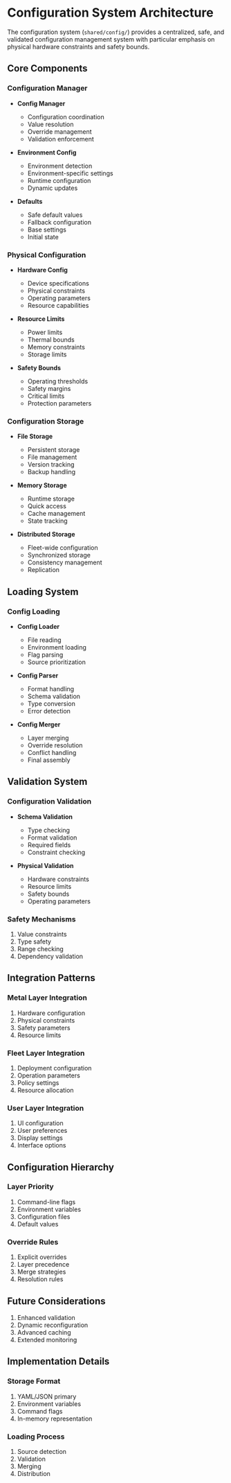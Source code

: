 # Configuration System Architecture

The configuration system (`shared/config/`) provides a centralized, safe, and validated configuration management system with particular emphasis on physical hardware constraints and safety bounds.

## Core Components

### Configuration Manager

- **Config Manager**
  - Configuration coordination
  - Value resolution
  - Override management
  - Validation enforcement

- **Environment Config**
  - Environment detection
  - Environment-specific settings
  - Runtime configuration
  - Dynamic updates

- **Defaults**
  - Safe default values
  - Fallback configuration
  - Base settings
  - Initial state

### Physical Configuration

- **Hardware Config**
  - Device specifications
  - Physical constraints
  - Operating parameters
  - Resource capabilities

- **Resource Limits**
  - Power limits
  - Thermal bounds
  - Memory constraints
  - Storage limits

- **Safety Bounds**
  - Operating thresholds
  - Safety margins
  - Critical limits
  - Protection parameters

### Configuration Storage

- **File Storage**
  - Persistent storage
  - File management
  - Version tracking
  - Backup handling

- **Memory Storage**
  - Runtime storage
  - Quick access
  - Cache management
  - State tracking

- **Distributed Storage**
  - Fleet-wide configuration
  - Synchronized storage
  - Consistency management
  - Replication

## Loading System

### Config Loading

- **Config Loader**
  - File reading
  - Environment loading
  - Flag parsing
  - Source prioritization

- **Config Parser**
  - Format handling
  - Schema validation
  - Type conversion
  - Error detection

- **Config Merger**
  - Layer merging
  - Override resolution
  - Conflict handling
  - Final assembly

## Validation System

### Configuration Validation

- **Schema Validation**
  - Type checking
  - Format validation
  - Required fields
  - Constraint checking

- **Physical Validation**
  - Hardware constraints
  - Resource limits
  - Safety bounds
  - Operating parameters

### Safety Mechanisms

1. Value constraints
2. Type safety
3. Range checking
4. Dependency validation

## Integration Patterns

### Metal Layer Integration
1. Hardware configuration
2. Physical constraints
3. Safety parameters
4. Resource limits

### Fleet Layer Integration
1. Deployment configuration
2. Operation parameters
3. Policy settings
4. Resource allocation

### User Layer Integration
1. UI configuration
2. User preferences
3. Display settings
4. Interface options

## Configuration Hierarchy

### Layer Priority
1. Command-line flags
2. Environment variables
3. Configuration files
4. Default values

### Override Rules
1. Explicit overrides
2. Layer precedence
3. Merge strategies
4. Resolution rules

## Future Considerations

1. Enhanced validation
2. Dynamic reconfiguration
3. Advanced caching
4. Extended monitoring

## Implementation Details

### Storage Format
1. YAML/JSON primary
2. Environment variables
3. Command flags
4. In-memory representation

### Loading Process
1. Source detection
2. Validation
3. Merging
4. Distribution